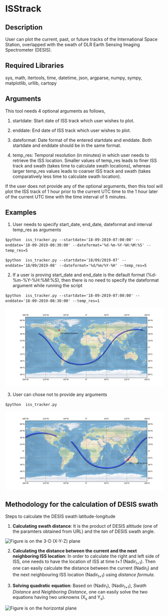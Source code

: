 # ISStrack

## Description
User can plot the current, past, or future tracks of the International Space Station, overlapped with the swath of DLR Earth Sensing Imaging Spectrometer (DESIS).

## Required Libraries
sys, math, itertools, time, datetime, json, argparse, numpy, sympy, matplotlib, urllib, cartopy

## Arguments
This tool needs 4 optional arguments as follows,

1. startdate: Start date of ISS track which user wishes to plot.

2. enddate: End date of ISS track which user wishes to plot.

3. dateformat: Date format of the entered startdate and enddate. Both startdate and enddate should be in the same format.

4. temp_res: Temporal resolution (in minutes) in which user needs to retrieve the ISS location. Smaller values of temp_res leads to finer ISS track and swath (takes time to calculate swath locations), whereas larger temp_res values leads to coarser ISS track and swath (takes comparatively less time to calculate swath location).

If the user does not provide any of the optional arguments, then this tool will plot the ISS track of 1 hour prior to the current UTC time to the 1 hour later of the current UTC time with the time interval of 5 minutes.

## Examples

1. User needs to specify start_date, end_date, dateformat and interval temp_res as arguments

`$python  iss_tracker.py --startdate='18-09-2019-07:00:00' --enddate='18-09-2019-08:30:00' --dateformat='%d-%m-%Y-%H:%M:%S' --temp_res=5`

`$python  iss_tracker.py --startdate='18/09/2019-07' --enddate='18/09/2019-08' --dateformat='%d/%m/%Y-%H' --temp_res=5`

2. If a user is proving start_date and end_date is the default format (%d-%m-%Y-%H:%M:%S), then there is no need to specify the dateformat argument while running the script

`$python  iss_tracker.py --startdate='18-09-2019-07:00:00' --enddate='18-09-2019-08:30:00' --temp_res=1`

![Sample ISS track overlapped with DESIS swath for one day](https://github.com/ankurk017/ISStrack/blob/master/Sample_track/Figure1_git.png)

3. User can chose not to provide any arguments

`$python  iss_tracker.py`

![Sample ISS track overlapped with DESIS swath for one day](https://github.com/ankurk017/ISStrack/blob/master/Sample_track/Figure2_git.png)

## Methodology for the calculation of DESIS swath 

Steps to calculate the DESIS swath latitude-longitude

1. **Calculating swath distance**: It is the product of DESIS altitude (one of the paramters obtained from URL) and the _tan_ of DESIS swath angle. 

![Figure is on the 3-D (X-Y-Z) plane](https://github.com/NASA-IMPACT/csdap_ISStrack/blob/Code_cleanup_revision/Sample_track/calculation_figure1.jpg)

2. **Calculating the distance between the current and the next neighboring ISS location**: In order to calculate the right and left side of ISS, one needs to have the location of ISS at time _t+1_ (Nadir<sub>t+1</sub>). Then one can easily calculate the distance between the current (Nadir<sub>t</sub>)  and the next neighbouring ISS location (Nadir<sub>t+1</sub>) using _distance formula_.


3. **Solving quadratic equation**: Based on (Nadir<sub>t</sub>), (Nadir<sub>t+1</sub>), _Swath Distance_ and _Neighboring Distance_, one can easily solve the two equations having two unknowns (X<sub>s</sub> and Y<sub>s</sub>). 

![Figure is on the horizontal plane](https://github.com/NASA-IMPACT/csdap_ISStrack/blob/Code_cleanup_revision/Sample_track/calculation_figure2.jpg)
 
